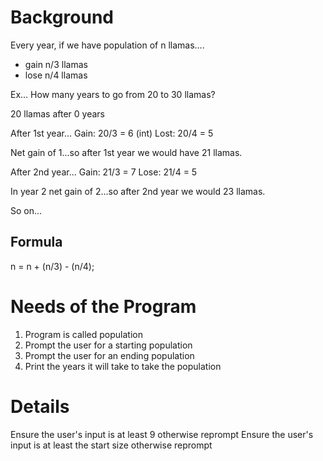 # Background
Every year, if we have population of n llamas....

* gain n/3 llamas
* lose n/4 llamas

Ex...
How many years to go from 20 to 30 llamas?

20 llamas after 0 years

After 1st year...
Gain: 20/3 = 6 (int)
Lost: 20/4 = 5

Net gain of 1...so after 1st year we would have 21 llamas.

After 2nd year...
Gain: 21/3 = 7
Lose: 21/4 = 5

In year 2 net gain of 2...so after 2nd year we would 23 llamas.

So on...

## Formula
n = n + (n/3) - (n/4);

# Needs of the Program

1. Program is called population
2. Prompt the user for a starting population
3. Prompt the user for an ending population
4. Print the years it will take to take the population

# Details

Ensure the user's input is at least 9 otherwise reprompt
Ensure the user's input is at least the start size otherwise reprompt